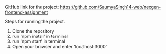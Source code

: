 GitHub link for the project:
https://github.com/SaumyaSingh14-web/nexgen-frontend-assignment

Steps for running the project.

1. Clone the repository
2. run 'npm install' in terminal
3. run 'npm start' in terminal
4. Open your browser and enter 'localhost:3000'
